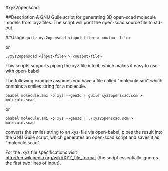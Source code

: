 #xyz2openscad

##Description
A GNU Guile script for generating 3D open-scad molecule
models from .xyz files.
The script will print the open-scad source file to std-out.

##Usage
`guile xyz2openscad <input-file> > <output-file>`

or

`./xyz2openscad <input-file> > <output-file>`

This scripts supports piping the xyz file into it, which
makes it easy to use with open-babel.

The following example assumes you have a file called
"molecule.smi" which contains a smiles string for a molecule.

`obabel molecule.smi -o xyz --gen3d | guile xyz2openscad.scm > molecule.scad`

or

`obabel molecule.smi -o xyz --gen3d | ./xyz2openscad.scm > molecule.scad`

converts the smiles string to an xyz-file via open-babel, pipes the
result into the GNU Guile script, which generates an open-scad script
and saves it as "molecule.scad".

For the .xyz file specifications visit
http://en.wikipedia.org/wiki/XYZ_file_format
(the script essentially ignores the first two lines of input).